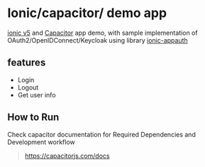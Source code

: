 # Ionic/capacitor/ demo app 

[ionic v5](https://ionicframework.com) and [Capacitor](https://capacitorjs.com) app demo, with sample implementation of OAuth2/OpenIDConnect/Keycloak using library [ionic-appauth](https://github.com/wi3land/ionic-appauth)  

## features 

- Login
- Logout
- Get user info

## How to Run

Check capacitor documentation for Required Dependencies and Development workflow 

> https://capacitorjs.com/docs
